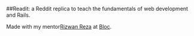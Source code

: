 ##Readit: a Reddit replica to teach the fundamentals of web development and Rails.

Made with my mentor[Rizwan Reza](https://github.com/rizwanreza) at [Bloc](http://bloc.io).
